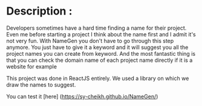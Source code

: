 # Description :

Developers sometimes have a hard time finding a name for their project. Even me before starting a project I think about the name first and I admit it's not very fun. With NameGen you don't have to go through this step anymore. You just have to give it a keyword and it will suggest you all the project names you can create from keyword. And the most fantastic thing is that you can check the domain name of each project name directly if it is a website for example


This project was done in ReactJS entirely. We used a library on which we draw the names to suggest.

You can test it [here] (https://sy-cheikh.github.io/NameGen/)



